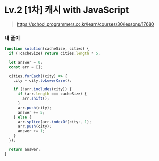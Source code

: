 # Lv.2 [1차] 캐시 with JavaScript

> https://school.programmers.co.kr/learn/courses/30/lessons/17680

### 내 풀이

```javascript
function solution(cacheSize, cities) {
  if (!cacheSize) return cities.length * 5;

  let answer = 0;
  const arr = [];

  cities.forEach((city) => {
    city = city.toLowerCase();

    if (!arr.includes(city)) {
      if (arr.length === cacheSize) {
        arr.shift();
      }
      arr.push(city);
      answer += 5;
    } else {
      arr.splice(arr.indexOf(city), 1);
      arr.push(city);
      answer += 1;
    }
  });

  return answer;
}
```
